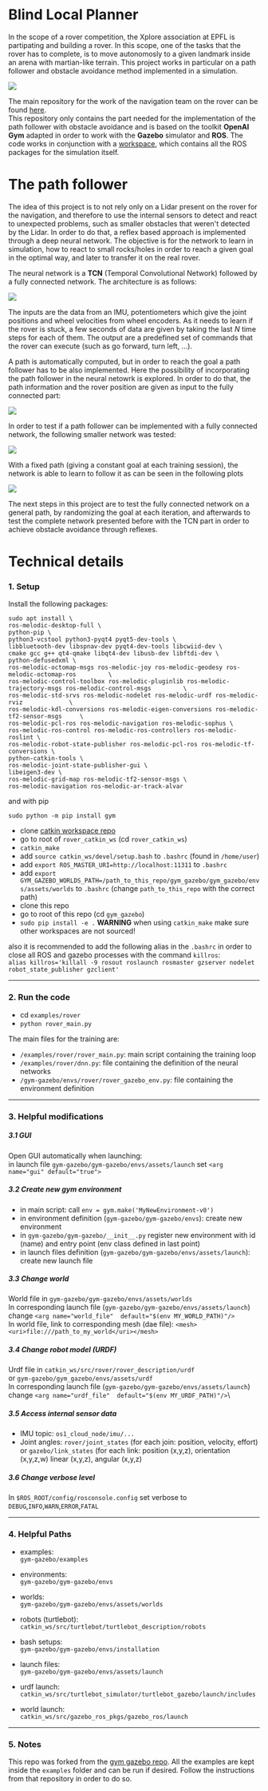 # Blind Local Planner

In the scope of a rover competition, the Xplore association at EPFL is partipating and building a rover. In this scope, one of the tasks that the rover has to complete, is to move autonomosly to a given landmark inside an arena with martian-like terrain. This project works in particular on a path follower and obstacle avoidance method implemented in a simulation.

![](imgs/gazebo_sim.png)

The main repository for the work of the navigation team on the rover can be found [here](https://github.com/EPFLXplore/main_NAV_ws).\
This repository only contains the part needed for the implementation of the path follower with obstacle avoidance and is based on the toolkit **OpenAI Gym** adapted in order to work with the **Gazebo** simulator and **ROS**. The code works in conjunction with a [workspace](https://github.com/ljacqueroud/rover_catkin_ws), which contains all the ROS packages for the simulation itself.


# The path follower

The idea of this project is to not rely only on a Lidar present on the rover for the navigation, and therefore to use the internal sensors to detect and react to unexpected problems, such as smaller obstacles that weren't detected by the Lidar. In order to do that, a reflex based approach is implemented through a deep neural network. The objective is for the network to learn in simulation, how to react to small rocks/holes in order to reach a given goal in the optimal way, and later to transfer it on the real rover.

The neural network is a **TCN** (Temporal Convolutional Network) followed by a fully connected network. The architecture is as follows:

![](imgs/dnn1.png)

The inputs are the data from an IMU, potentiometers which give the joint positions and wheel velocities from wheel encoders. As it needs to learn if the rover is stuck, a few seconds of data are given by taking the last _N_ time steps for each of them. The output are a predefined set of commands that the rover can execute (such as go forward, turn left, ...).

A path is automatically computed, but in order to reach the goal a path follower has to be also implemented. Here the possibility of incorporating the path follower in the neural netowrk is explored. In order to do that, the path information and the rover position are given as input to the fully connected part:

![](imgs/dnn2.png)

In order to test if a path follower can be implemented with a fully connected network, the following smaller network was tested:

![](imgs/dnn3.png)

With a fixed path (giving a constant goal at each training session), the network is able to learn to follow it as can be seen in the following plots

![](imgs/results.png)

The next steps in this project are to test the fully connected network on a general path, by randomizing the goal at each iteration, and afterwards to test the complete network presented before with the TCN part in order to achieve obstacle avoidance through reflexes.


# Technical details

### 1. Setup

Install the following packages:
```
sudo apt install \
ros-melodic-desktop-full \
python-pip \
python3-vcstool python3-pyqt4 pyqt5-dev-tools \
libbluetooth-dev libspnav-dev pyqt4-dev-tools libcwiid-dev \
cmake gcc g++ qt4-qmake libqt4-dev libusb-dev libftdi-dev \
python-defusedxml \
ros-melodic-octomap-msgs ros-melodic-joy ros-melodic-geodesy ros-melodic-octomap-ros         \
ros-melodic-control-toolbox ros-melodic-pluginlib ros-melodic-trajectory-msgs ros-melodic-control-msgs	       \
ros-melodic-std-srvs ros-melodic-nodelet ros-melodic-urdf ros-melodic-rviz		       \
ros-melodic-kdl-conversions ros-melodic-eigen-conversions ros-melodic-tf2-sensor-msgs     \
ros-melodic-pcl-ros ros-melodic-navigation ros-melodic-sophus \
ros-melodic-ros-control ros-melodic-ros-controllers ros-melodic-roslint \
ros-melodic-robot-state-publisher ros-melodic-pcl-ros ros-melodic-tf-conversions \
python-catkin-tools \
ros-melodic-joint-state-publisher-gui \
libeigen3-dev \
ros-melodic-grid-map ros-melodic-tf2-sensor-msgs \
ros-melodic-navigation ros-melodic-ar-track-alvar
```

and with pip
```
sudo python -m pip install gym
```

- clone [catkin workspace repo](https://github.com/ljacqueroud/rover_catkin_ws)
- go to root of `rover_catkin_ws` (cd `rover_catkin_ws`)
- `catkin_make`
- add `source catkin_ws/devel/setup.bash` to `.bashrc` (found in `/home/user`)
- add `export ROS_MASTER_URI=http://localhost:11311` to `.bashrc`
- add `export GYM_GAZEBO_WORLDS_PATH=/path_to_this_repo/gym_gazebo/gym_gazebo/envs/assets/worlds` to `.bashrc` (change `path_to_this_repo` with the correct path)
- clone this repo
- go to root of this repo (cd `gym_gazebo`)
- `sudo pip install -e .`
**WARNING** when using `catkin_make` make sure other workspaces are not sourced!

also it is recommended to add the following alias in the `.bashrc` in order to close all ROS and gazebo processes with the command `killros`:\
`alias killros='killall -9 rosout roslaunch rosmaster gzserver nodelet robot_state_publisher gzclient'`


___
### 2. Run the code

- cd `examples/rover`
- `python rover_main.py`

The main files for the training are:
- `/examples/rover/rover_main.py`: main script containing the training loop
- `/examples/rover/dnn.py`: file containing the definition of the neural networks
- `/gym-gazebo/envs/rover/rover_gazebo_env.py`: file containing the environment definition


___
###  3. Helpful modifications

##### 3.1 GUI

Open GUI automatically when launching:\
in launch file `gym-gazebo/gym-gazebo/envs/assets/launch`
set `<arg name="gui" default="true">`

##### 3.2 Create new gym environment

- in main script: call `env = gym.make('MyNewEnvironment-v0')`
- in environment definition (`gym-gazebo/gym-gazebo/envs`): create new environment
- in `gym-gazebo/gym-gazebo/__init__.py` register new environment with id (name) and entry point (env class defined in last point)
- in launch files definition (`gym-gazebo/gym-gazebo/envs/assets/launch`): create new launch file


##### 3.3 Change world

World file in `gym-gazebo/gym-gazebo/envs/assets/worlds`\
In corresponding launch file (`gym-gazebo/gym-gazebo/envs/assets/launch`) change
`<arg name="world_file"  default="$(env MY_WORLD_PATH)"/>`\
In world file, link to corresponding mesh (dae file): `<mesh><uri>file:///path_to_my_world</uri></mesh>`


##### 3.4 Change robot model (URDF)

Urdf file in `catkin_ws/src/rover/rover_description/urdf`\
or `gym-gazebo/gym_gazebo/envs/assets/urdf`\
In corresponding launch file (`gym-gazebo/gym-gazebo/envs/assets/launch`) change `<arg name="urdf_file"  default="$(env MY_URDF_PATH)"/>`\


##### 3.5 Access internal sensor data

- IMU topic: `os1_cloud_node/imu/...`
- Joint angles: `rover/joint_states` (for each join: position, velocity, effort) or `gazebo/link_states` (for each link: position (x,y,z), orientation (x,y,z,w) linear (x,y,z), angular (x,y,z)


##### 3.6 Change verbose level

In `$ROS_ROOT/config/rosconsole.config` set verbose to `DEBUG`,`INFO`,`WARN`,`ERROR`,`FATAL`

___
### 4. Helpful Paths

- examples:\
  `gym-gazebo/examples`
- environments:\
  `gym-gazebo/gym-gazebo/envs`
- worlds:\
  `gym-gazebo/gym-gazebo/envs/assets/worlds`
- robots (turtlebot):\
  `catkin_ws/src/turtlebot/turtlebot_description/robots`
- bash setups:\
  `gym-gazebo/gym-gazebo/envs/installation`
- launch files:\
  `gym-gazebo/gym-gazebo/envs/assets/launch`


- urdf launch:\
  `catkin_ws/src/turtlebot_simulator/turtlebot_gazebo/launch/includes`
- world launch:\
  `catkin_ws/src/gazebo_ros_pkgs/gazebo_ros/launch`

___
### 5. Notes

This repo was forked from the [gym gazebo repo](https://github.com/erlerobot/gym-gazebo). All the examples are kept inside the `examples` folder and can be run if desired. Follow the instructions from that repository in order to do so.

